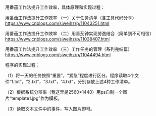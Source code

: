 用番茄工作法提升工作效率，具体原理和实现过程：

用番茄工作法提升工作效率 （一）关于任务清单（含工具代码分享）  
https://www.cnblogs.com/siweihz/p/11043251.html


用番茄工作法提升工作效率 （二）用番茄钟实现劳逸结合（简单到不可相信）  
https://www.cnblogs.com/siweihz/p/11038407.html


用番茄工作法提升工作效率 （三）工作任务的管理（系列完结篇）   
https://www.cnblogs.com/siweihz/p/11044494.html


程序的实现过程：

（1）将一天的任务按照“重要”，“紧急”程度进行区分。程序读取4个文件“1.txt”，“2.txt”，“3.txt”，“4.txt”，分别存放上述4种工作清单。

（2）根据系统分辨率（我这里是2560*1440）用ps自制一个图片“template1.jpg”作为模板。

（3）读取文本文件中的事件，写入图片即可。
